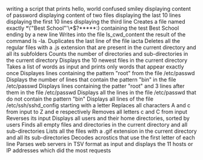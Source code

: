 writing a script that prints hello, world
confused smiley
displaying content of password
displaying content of two files
displaying the last 10 lines
displaying the first 10 lines
displaying the third line 
Creates a file named exactly \*\\'"Best School"\'\\*$\?\*\*\*\*\*:) containing the test Best School ending by a new line
Writes into the file ls_cwd_content the result of the command ls -la.
Duplicates the last line of the file iacta
Deletes all the regular files with a .js extension that are present in the current directory and all its subfolders
Counts the number of directories and sub-directories in the current directory
Displays the 10 newest files in the current directory
Takes a list of words as input and prints only words that appear exactly once
Displayes lines containing the pattern "root" from the file /etc/passwd
Displays the number of lines that contain the pattern "bin" in the file /etc/passwd
Displays lines containing the patter "root" and 3 lines after them in the file /etc/passwd
Displays all the lines in the file /etc/passwd that do not contain the pattern "bin"
Displays all lines of the file /etc/ssh/sshd_config starting with a letter
Replaces all characters A and c from input to Z and e respectively
Removes all letters c and C from input
Reverses its input
Displays all users and their home directories, sorted by users
Finds all empty files and directories in the current directory and all sub-directories
Lists all the files with a .gif extension in the current directory and all its sub-directories
Decodes acrostics that use the first letter of each line
Parses web servers in TSV format as input and displays the 11 hosts or IP addresses which did the most requests
